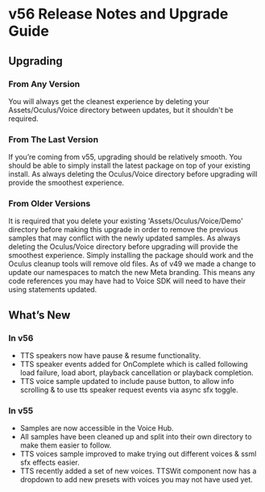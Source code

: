 # v56 Release Notes and Upgrade Guide

## Upgrading
### From Any Version
You will always get the cleanest experience by deleting your Assets/Oculus/Voice directory between updates, but it shouldn't be required.

### From The Last Version
If you’re coming from v55, upgrading should be relatively smooth. You should be able to simply install the latest package on top of your existing install. As always deleting the Oculus/Voice directory before upgrading will provide the smoothest experience.

### From Older Versions
It is required that you delete your existing 'Assets/Oculus/Voice/Demo' directory before making this upgrade in order to remove the previous samples that may conflict with the newly updated samples.  As always deleting the Oculus/Voice directory before upgrading will provide the smoothest experience.  Simply installing the package should work and the Oculus cleanup tools will remove old files.
As of v49 we made a change to update our namespaces to match the new Meta branding. This means any code references you may have had to Voice SDK will need to have their using statements updated.


## What’s New
### In v56
* TTS speakers now have pause & resume functionality.
* TTS speaker events added for OnComplete which is called following load failure, load abort, playback cancellation or playback completion.
* TTS voice sample updated to include pause button, to allow info scrolling & to use tts speaker request events via async sfx toggle.

### In v55
* Samples are now accessible in the Voice Hub.
* All samples have been cleaned up and split into their own directory to make them easier to follow.
* TTS voices sample improved to make trying out different voices & ssml sfx effects easier.
* TTS recently added a set of new voices. TTSWit component now has a dropdown to add new presets with voices you may not have used yet.
